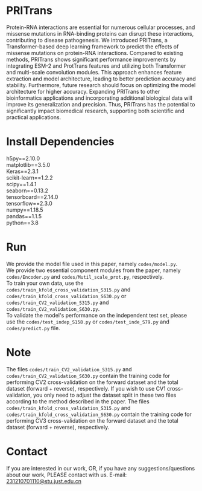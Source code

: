 PRITrans
===

Protein-RNA interactions are essential for numerous cellular processes, and missense mutations in RNA-binding proteins can disrupt these interactions, contributing to disease pathogenesis. We introduced PRITrans, a Transformer-based deep learning framework to predict the effects of missense mutations on protein-RNA interactions. Compared to existing methods, PRITrans shows significant performance improvements by integrating ESM-2 and ProtTrans features and utilizing both Transformer and multi-scale convolution modules. This approach enhances feature extraction and model architecture, leading to better prediction accuracy and stability. Furthermore, future research should focus on optimizing the model architecture for higher accuracy. Expanding PRITrans to other bioinformatics applications and incorporating additional biological data will improve its generalization and precision. Thus, PRITrans has the potential to significantly impact biomedical research, supporting both scientific and practical applications.

Install Dependencies
===

h5py==2.10.0\
matplotlib==3.5.0\
Keras==2.3.1\
scikit-learn==1.2.2\
scipy==1.4.1\
seaborn==0.13.2\
tensorboard==2.14.0\
tensorflow==2.3.0\
numpy==1.18.5\
pandas==1.1.5\
python==3.8

Run
===

We provide the model file used in this paper, namely `codes/model.py`.\
We provide two essential component modules from the paper, namely `codes/Encoder.py` and `codes/Mutil_scale_prot.py`, respectively.\
To train your own data, use the `codes/train_kfold_cross_validation_S315.py` and `codes/train_kfold_cross_validation_S630.py` or `codes/train_CV2_validation_S315.py` and `codes/train_CV2_validation_S630.py`.\
To validate the model's performance on the independent test set, please use the `codes/test_indep_S158.py` or `codes/test_inde_S79.py` and `codes/predict.py` file.


Note
===
The files `codes/train_CV2_validation_S315.py` and `codes/train_CV2_validation_S630.py` contain the training code for performing CV2 cross-validation on the forward dataset and the total dataset (forward + reverse), respectively. If you wish to use CV1 cross-validation, you only need to adjust the dataset split in these two files according to the method described in the paper. The files `codes/train_kfold_cross_validation_S315.py` and `codes/train_kfold_cross_validation_S630.py` contain the training code for performing CV3 cross-validation on the forward dataset and the total dataset (forward + reverse), respectively.


Contact
===

If you are interested in our work, OR, if you have any suggestions/questions about our work, PLEASE contact with us. E-mail: 231210701110@stu.just.edu.cn



